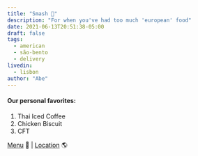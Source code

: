 ```yaml
---
title: "Smash 🍔"
description: "For when you've had too much 'european' food"
date: 2021-06-13T20:51:38-05:00
draft: false
tags:
  - american
  - são-bento
  - delivery
livedin:
  - lisbon
author: "Abe"
---
```


#### Our personal favorites:

1. Thai Iced Coffee
2. Chicken Biscuit
3. CFT

[Menu](https://www.betterhalfbar.com/menu) 📖  |  [Location](https://g.page/betterhalfbar?share) 🌎
